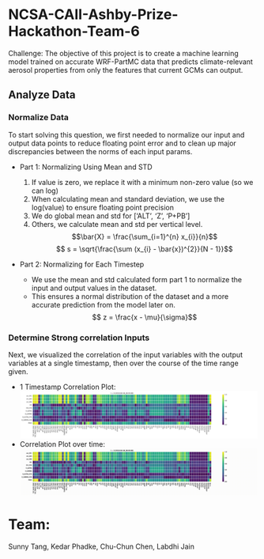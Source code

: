 # NCSA-CAII-Ashby-Prize-Hackathon-Team-6
Challenge: The objective of this project is to create a machine learning model trained on accurate WRF-PartMC data that predicts climate-relevant aerosol properties from only the features that current GCMs can output.

## Analyze Data
### Normalize Data
To start solving this question, we first needed to normalize our input and output data points to reduce floating point error and to clean up major discrepancies between the norms of each input params.

- Part 1: Normalizing Using Mean and STD
    1. If value is zero, we replace it with a minimum non-zero value (so we can log)
    2. When calculating mean and standard deviation, we use the log(value) to ensure floating point precision 
    3. We do global mean and std for [‘ALT’, ‘Z’, ‘P+PB’]
    4. Others, we calculate mean and std per vertical level.
    $$\bar{X} = \frac{\sum_{i=1}^{n} x_{i}}{n}$$
    $$ s = \sqrt{\frac{\sum (x_{i} - \bar{x})^{2}}{N - 1}}$$
    
- Part 2: Normalizing for Each Timestep
    - We use the mean and std calculated form part 1 to normalize the input and output values in the dataset.
    - This ensures a normal distribution of the dataset and a more accurate prediction from the model later on. 
    $$ z = \frac{x - \mu}{\sigma}$$
    
### Determine Strong correlation Inputs
Next, we visualized the correlation of the input variables with the output variables at a single timestamp, then over the course of the time range given.

- 1 Timestamp Correlation Plot:
![1 Timestamp Correlation](abs_correlation_t0_v2.png)
- Correlation Plot over time:
![Correlation Over Time](t_loop_all_z.gif)


<!-- ## Develop Models
### MLP - Multilayer Perceptrons


### TabNet

### Gradient Boosting Tree

### Linear Regression


## Get Predictions -->

# Team:
Sunny Tang, Kedar Phadke, Chu-Chun Chen, Labdhi Jain

